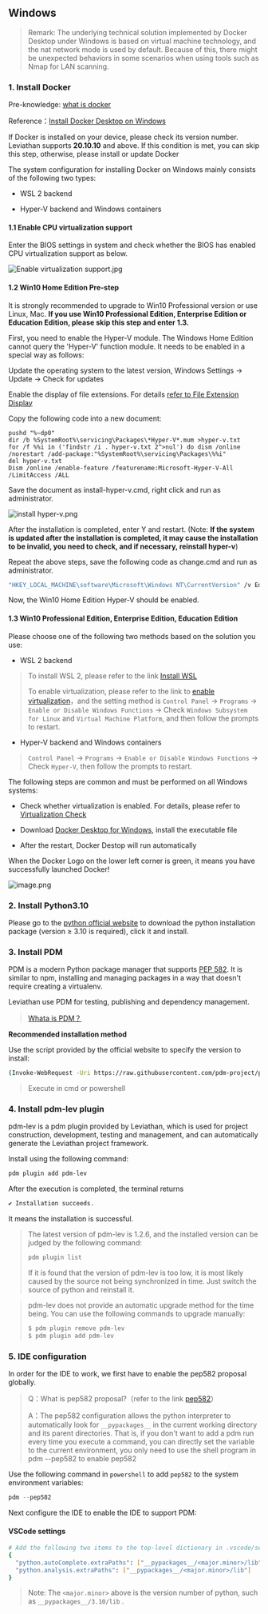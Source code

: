 ## Windows

> Remark: The underlying technical solution implemented by Docker Desktop under Windows is based on virtual machine technology, and the nat network mode is used by default. Because of this, there might be unexpected behaviors in some scenarios when using tools such as Nmap for LAN scanning.

### 1. Install Docker
Pre-knowledge: [what is docker](https://www.redhat.com/zh/topics/containers/what-is-docker)

Reference：[Install Docker Desktop on Windows](https://docs.docker.com/desktop/windows/install/)

If Docker is installed on your device, please check its version number. Leviathan supports **20.10.10** and above. If this condition is met, you can skip this step, otherwise, please install or update Docker

The system configuration for installing Docker on Windows mainly consists of the following two types:

- WSL 2 backend

- Hyper-V backend and Windows containers

#### 1.1 Enable CPU virtualization support

Enter the BIOS settings in system and check whether the BIOS has enabled CPU virtualization support as below.		

![Enable virtualization support.jpg](https://levimg.s3.cn-northwest-1.amazonaws.com.cn/x/2e12d9cd-cf65-4c6c-88a2-1b6d42110f22.JPEG)

#### 1.2 Win10 Home Edition Pre-step

It is strongly recommended to upgrade to Win10 Professional version or use Linux, Mac. **If you use Win10 Professional Edition, Enterprise Edition or Education Edition, please skip this step and enter 1.3.**

First, you need to enable the Hyper-V module. The Windows Home Edition cannot query the 'Hyper-V' function module. It needs to be enabled in a special way as follows:

Update the operating system to the latest version, Windows Settings -> Update -> Check for updates

Enable the display of file extensions. For details [refer to File Extension Display](https://jingyan.baidu.com/article/f7ff0bfcc9c0e12e26bb13a0.html)		

Copy the following code into a new document:		

```vbscript
pushd "%~dp0"
dir /b %SystemRoot%\servicing\Packages\*Hyper-V*.mum >hyper-v.txt
for /f %%i in ('findstr /i . hyper-v.txt 2^>nul') do dism /online /norestart /add-package:"%SystemRoot%\servicing\Packages\%%i"
del hyper-v.txt
Dism /online /enable-feature /featurename:Microsoft-Hyper-V-All /LimitAccess /ALL
```

Save the document as install-hyper-v.cmd, right click and run as administrator.

![install hyper-v.png](https://levimg.s3.cn-northwest-1.amazonaws.com.cn/x/61620bb6-2a0d-4974-a27c-39471f7c0020.png)		

After the installation is completed, enter Y and restart. (Note: **If the system is updated after the installation is completed, it may cause the installation to be invalid, you need to check, and if necessary, reinstall hyper-v**)			

Repeat the above steps, save the following code as change.cmd and run as administrator.

```cmd
"HKEY_LOCAL_MACHINE\software\Microsoft\Windows NT\CurrentVersion" /v EditionId /T REG_EXPAND_SZ /d Professional /F
```

Now, the Win10 Home Edition Hyper-V should be enabled.

#### 1.3 Win10 Professional Edition, Enterprise Edition, Education Edition

Please choose one of the following two methods based on the solution you use:

- WSL 2 backend

> To install WSL 2, please refer to the link [Install WSL](https://docs.microsoft.com/en-us/windows/wsl/install)
>
> To enable virtualization, please refer to the link to [enable virtualization](https://docs.docker.com/desktop/windows/troubleshoot/#virtualization)，and the setting method is `Control Panel` -> `Programs` -> `Enable or Disable Windows Functions` -> Check `Windows Subsystem for Linux` and `Virtual Machine Platform`, and then follow the prompts to restart.

- Hyper-V backend and Windows containers

> `Control Panel` -> `Programs` -> `Enable or Disable Windows Functions` -> Check `Hyper-V`, then follow the prompts to restart.

The following steps are common and must be performed on all Windows systems:​			

- Check whether virtualization is enabled. For details, please refer to [Virtualization Check](https://docs.docker.com/desktop/windows/troubleshoot/#virtualization-must-be-enabled)

- Download [Docker Desktop for Windows](https://docs.docker.com/desktop/windows/install/), install the executable file

- After the restart, Docker Destop will run automatically

When the Docker Logo on the lower left corner is green, it means you have successfully launched Docker!

![image.png](https://levimg.s3.cn-northwest-1.amazonaws.com.cn/x/87fe783c-f999-4b50-85f9-99a0080d6561.png)

### 2. Install Python3.10

Please go to the [python official website](https://www.python.org/downloads/) to download the python installation package (version ≥ 3.10 is required), click it and install.

### 3. Install PDM 

PDM is a modern Python package manager that supports [PEP 582](https://www.python.org/dev/peps/pep-0582/). It is similar to npm, installing and managing packages in a way that doesn't require creating a virtualenv. 

Leviathan use PDM for testing, publishing and dependency management.

> [Whata is PDM？](https://pdm.fming.dev/)

**Recommended installation method**

Use the script provided by the official website to specify the version to install:

```bash
(Invoke-WebRequest -Uri https://raw.githubusercontent.com/pdm-project/pdm/main/install-pdm.py -UseBasicParsing).Content | python -
```

> Execute in cmd or powershell

### 4. Install pdm-lev plugin

pdm-lev is a pdm plugin provided by Leviathan, which is used for project construction, development, testing and management, and can automatically generate the Leviathan project framework.

Install using the following command:

```bash
pdm plugin add pdm-lev
```

After the execution is completed, the terminal returns

```bash
✔ Installation succeeds.
```

It means the installation is successful.

> The latest version of pdm-lev is 1.2.6, and the installed version can be judged by the following command:
>
> ```bash
> pdm plugin list
> ```
>
> If it is found that the version of pdm-lev is too low, it is most likely caused by the source not being synchronized in time. Just switch the source of python and reinstall it.

> pdm-lev does not provide an automatic upgrade method for the time being. You can use the following commands to upgrade manually:
>
> ```bash
> $ pdm plugin remove pdm-lev
> $ pdm plugin add pdm-lev
> ```

### 5. IDE configuration

In order for the IDE to work, we first have to enable the pep582 proposal globally.

> Q：What is pep582 proposal?（refer to the link [pep582](https://peps.python.org/pep-0582/)）
>
> A：The pep582 configuration allows the python interpreter to automatically look for `__pypackages__` in the current working directory and its parent directories. That is, if you don't want to add a pdm run every time you execute a command, you can directly set the variable to the current environment, you only need to use the shell program in pdm --pep582 to enable pep582

Use the following command in `powershell` to add `pep582` to the system environment variables:

```powershell
pdm --pep582
```

Next configure the IDE to enable the IDE to support PDM:

#### VSCode settings
```bash
# Add the following two items to the top-level dictionary in .vscode/settings.json:
{
  "python.autoComplete.extraPaths": ["__pypackages__/<major.minor>/lib"],
  "python.analysis.extraPaths": ["__pypackages__/<major.minor>/lib"]
}
```

> Note: The `<major.minor>` above is the version number of python, such as `__pypackages__/3.10/lib` .
